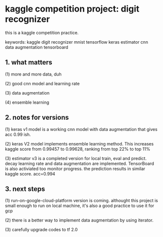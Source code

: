 # kaggle competition project: digit recognizer
this is a kaggle competition practice.

keywords: kaggle digit recognizer mnist tensorflow keras estimator cnn data augmentation tensorboard

## 1. what matters

 (1) more and more data, duh

 (2) good cnn model and learning rate

 (3) data augmentation

 (4) ensemble learning

## 2. notes for versions


(1) keras v1 model is a working cnn model with data augmentation that gives acc 0.99 ish. 

(2) keras V2 model implements ensemble learning method. This increases kaggle score from 0.99457 to 0.99628, ranking from top 22% to top 11%

(3) estimator v3 is a completed version for local train, eval and predict. decay learning rate and data augmentation are implemented. TensorBoard is also activiated too monitor progress. the prediction results in similar kaggle score. acc=0.994

## 3. next steps

(1) run-on-google-cloud-platform version is coming. althought this project is small enough to run on local machine, it's also a good practice to use it for gcp

(2) there is a better way to implement data augmentation by using iterator.

(3) carefully upgrade codes to tf 2.0 
